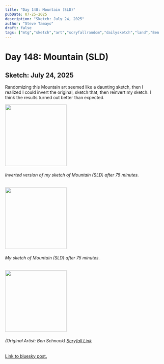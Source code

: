 ```yaml
---
title: "Day 148: Mountain (SLD)"
pubDate: 07-25-2025
description: "Sketch: July 24, 2025"
author: "Steve Tamayo"
draft: false
tags: ["mtg","sketch","art","scryfallrandom","dailysketch","land","Ben Schnuck"]
---
```

# Day 148: Mountain (SLD)
## Sketch: July 24, 2025


Randomizing this Mountain art seemed like a daunting sketch, then I realized I could invert the original, sketch that, then reinvert my sketch. I think the results turned out better than expected.


<img src="https://cdn.bsky.app/img/feed_fullsize/plain/did:plc:vlb3baqyfxfheceuqyubujfl/bafkreialgajsqqew3kz2jqzyxxyppvckvvw52piqrpmuc2f22spcstzbfi@jpeg" height="200">


###### Inverted version of my sketch of Mountain (SLD) after 75 minutes.

<img src="https://cdn.bsky.app/img/feed_fullsize/plain/did:plc:vlb3baqyfxfheceuqyubujfl/bafkreigzckpof4fdxjcznswbbwswki65neinhigvcxlmb4xgvfpfdbbg6y@jpeg" height="200">


###### My sketch of Mountain (SLD) after 75 minutes.
<img src="https://cards.scryfall.io/large/front/d/d/dd8611ec-6db3-4d29-8d3b-01e87bb38a55.jpg?1648839729" height="200">


###### (Original Artist: Ben Schnuck) [Scryfall Link](https://scryfall.com/card/sld/418/mountain)


[Link to bluesky post.](https://bsky.app/profile/sorocoroto.bsky.social/post/3lutcy37td22z)